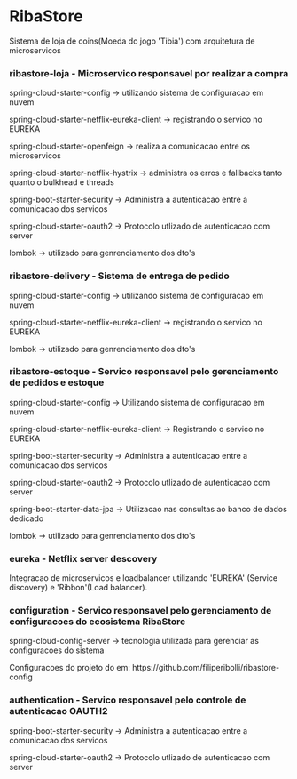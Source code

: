 <h1> RibaStore </h3>
Sistema de loja de coins(Moeda do jogo 'Tibia') com arquitetura de microservicos  


<h3> ribastore-loja - Microservico responsavel por realizar a compra </h3>

<p> spring-cloud-starter-config -> utilizando sistema de configuracao em nuvem </p>
<p> spring-cloud-starter-netflix-eureka-client -> registrando o servico no EUREKA </p>
<p> spring-cloud-starter-openfeign -> realiza a comunicacao entre os microservicos </p>
<p> spring-cloud-starter-netflix-hystrix -> administra os erros e fallbacks tanto quanto o bulkhead e threads</p>
<p> spring-boot-starter-security -> Administra a autenticacao entre a comunicacao dos servicos
<p> spring-cloud-starter-oauth2 -> Protocolo utlizado de autenticacao com server

<p> lombok -> utilizado para genrenciamento dos dto's </p>
 
<h3> ribastore-delivery - Sistema de entrega de pedido  </h3>

<p> spring-cloud-starter-config -> utilizando sistema de configuracao em nuvem </p>
<p> spring-cloud-starter-netflix-eureka-client -> registrando o servico no EUREKA </p>
<p> lombok -> utilizado para genrenciamento dos dto's </p>
 
 <h3> ribastore-estoque - Servico responsavel pelo gerenciamento de pedidos e estoque  </h3>

<p> spring-cloud-starter-config -> Utilizando sistema de configuracao em nuvem </p>
<p> spring-cloud-starter-netflix-eureka-client -> Registrando o servico no EUREKA </p>
<p> spring-boot-starter-security -> Administra a autenticacao entre a comunicacao dos servicos
<p> spring-cloud-starter-oauth2 -> Protocolo utlizado de autenticacao com server
<p> spring-boot-starter-data-jpa -> Utilizacao nas consultas ao banco de dados dedicado
<p> lombok -> utilizado para genrenciamento dos dto's </p>


<h3> eureka - Netflix server descovery </h3>

<p> Integracao de microservicos e loadbalancer utilizando 'EUREKA' (Service discovery) e 'Ribbon'(Load balancer).</p>

 
<h3>configuration - Servico responsavel pelo gerenciamento de configuracoes do ecosistema RibaStore  </h3>

<p> spring-cloud-config-server -> tecnologia utilizada para gerenciar as configuracoes do sistema </p>
<p> Configuracoes do projeto do em: https://github.com/filiperibolli/ribastore-config </p>

<h3> authentication - Servico responsavel pelo controle de autenticacao OAUTH2 </h3>
 
<p> spring-boot-starter-security -> Administra a autenticacao entre a comunicacao dos servicos
<p> spring-cloud-starter-oauth2 -> Protocolo utlizado de autenticacao com server